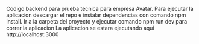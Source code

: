 Codigo backend para prueba tecnica para empresa Avatar.
Para ejecutar la aplicacion descargar el repo e instalar dependencias con comando npm install.
Ir a la carpeta del proyecto y ejecutar comando npm run dev para correr la aplicacion
La aplicacion se estara ejecutando aqui http://localhost:3000
